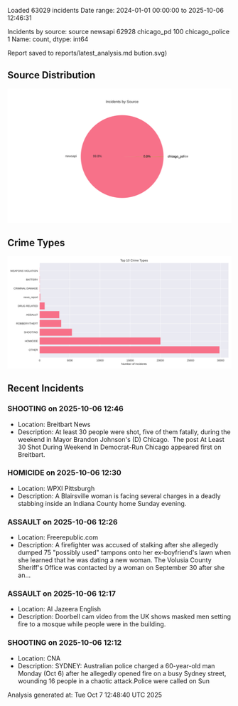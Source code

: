 
Loaded 63029 incidents
Date range: 2024-01-01 00:00:00 to 2025-10-06 12:46:31

Incidents by source:
source
newsapi           62928
chicago_pd          100
chicago_police        1
Name: count, dtype: int64

Report saved to reports/latest_analysis.md
bution.svg)

## Source Distribution
![Source Distribution](images/source_distribution.svg)

## Crime Types
![Crime Types](images/crime_types.svg)

## Recent Incidents

### SHOOTING on 2025-10-06 12:46
- Location: Breitbart News
- Description: At least 30 people were shot, five of them fatally, during the weekend in Mayor Brandon Johnson's (D) Chicago. 
The post At Least 30 Shot During Weekend In Democrat-Run Chicago appeared first on Breitbart.


### HOMICIDE on 2025-10-06 12:30
- Location: WPXI Pittsburgh
- Description: A Blairsville woman is facing several charges in a deadly stabbing inside an Indiana County home Sunday evening.


### ASSAULT on 2025-10-06 12:26
- Location: Freerepublic.com
- Description: A firefighter was accused of stalking after she allegedly dumped 75 "possibly used" tampons onto her ex-boyfriend's lawn when she learned that he was dating a new woman. The Volusia County Sheriff's Office was contacted by a woman on September 30 after she an…


### ASSAULT on 2025-10-06 12:17
- Location: Al Jazeera English
- Description: Doorbell cam video from the UK shows masked men setting fire to a mosque while people were in the building.


### SHOOTING on 2025-10-06 12:12
- Location: CNA
- Description: SYDNEY: Australian police charged a 60-year-old man Monday (Oct 6) after he allegedly opened fire on a busy Sydney street, wounding 16 people in a chaotic attack.Police were called on Sun

Analysis generated at: Tue Oct  7 12:48:40 UTC 2025
